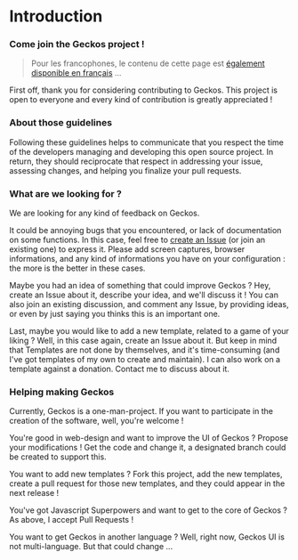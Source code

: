 # Introduction

### Come join the Geckos project !

>Pour les francophones, le contenu de cette page est [également disponible en français](CONTRIBUTING-FR.md) ...

First off, thank you for considering contributing to Geckos. This project is open to everyone and every kind of contribution is greatly appreciated !

### About those guidelines

Following these guidelines helps to communicate that you respect the time of the developers managing and developing this open source project. In return, they should reciprocate that respect in addressing your issue, assessing changes, and helping you finalize your pull requests.

### What are we looking for ?

We are looking for any kind of feedback on Geckos.

It could be annoying bugs that you encountered, or lack of documentation on some functions. In this case, feel free to [create an Issue](https://github.com/gulix/geckos/issues/new) (or join an existing one) to express it. Please add screen captures, browser informations, and any kind of informations you have on your configuration : the more is the better in these cases.

Maybe you had an idea of something that could improve Geckos ? Hey, create an Issue about it, describe your idea, and we'll discuss it ! You can also join an existing discussion, and comment any Issue, by providing ideas, or even by just saying you thinks this is an important one.

Last, maybe you would like to add a new template, related to a game of your liking ? Well, in this case again, create an Issue about it. But keep in mind that Templates are not done by themselves, and it's time-consuming (and I've got templates of my own to create and maintain). I can also work on a template against a donation. Contact me to discuss about it.

### Helping making Geckos

Currently, Geckos is a one-man-project. If you want to participate in the creation of the software, well, you're welcome !

You're good in web-design and want to improve the UI of Geckos ? Propose your modifications ! Get the code and change it, a designated branch could be created to support this.

You want to add new templates ? Fork this project, add the new templates, create a pull request for those new templates, and they could appear in the next release !

You've got Javascript Superpowers and want to get to the core of Geckos ? As above, I accept Pull Requests !

You want to get Geckos in another language ? Well, right now, Geckos UI is not multi-language. But that could change ...
